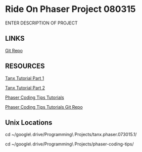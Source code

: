 # Ride On Phaser Project 080315

ENTER DESCRIPTION OF PROJECT

## LINKS

[Git Repo](https://github.com/sunnylam13/tanx-phaser-073015)

## RESOURCES

[Tanx Tutorial Part 1](http://phaser.io/tutorials/coding-tips-001)

[Tanx Tutorial Part 2](http://phaser.io/tutorials/coding-tips-002)

[Phaser Coding Tips Tutorials](https://github.com/photonstorm/phaser-coding-tips)

[Phaser Coding Tips Tutorials Git Repo](https://github.com/photonstorm/phaser-coding-tips)

## Unix Locations
cd ~/google\ drive/Programming\ Projects/tanx.phaser.073015.1/

cd ~/google\ drive/Programming\ Projects/phaser-coding-tips/